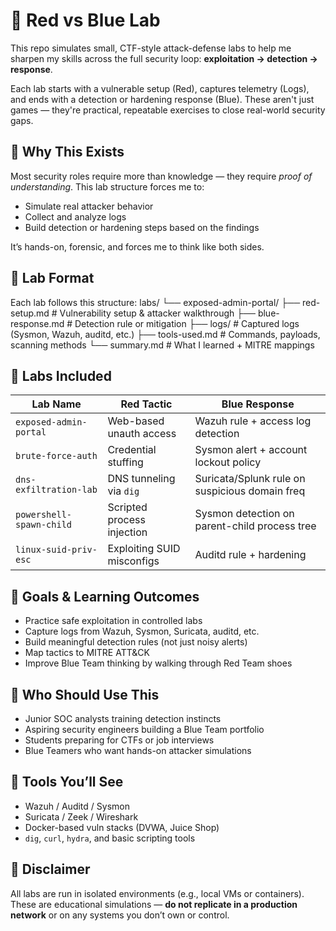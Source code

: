# 🥊 Red vs Blue Lab

This repo simulates small, CTF-style attack-defense labs to help me sharpen my skills across the full security loop: **exploitation → detection → response**.

Each lab starts with a vulnerable setup (Red), captures telemetry (Logs), and ends with a detection or hardening response (Blue). These aren't just games — they're practical, repeatable exercises to close real-world security gaps.

## 🎯 Why This Exists

Most security roles require more than knowledge — they require *proof of understanding*. This lab structure forces me to:

- Simulate real attacker behavior
- Collect and analyze logs
- Build detection or hardening steps based on the findings

It’s hands-on, forensic, and forces me to think like both sides.

## 🧪 Lab Format

Each lab follows this structure:
labs/
└── exposed-admin-portal/
├── red-setup.md # Vulnerability setup & attacker walkthrough
├── blue-response.md # Detection rule or mitigation
├── logs/ # Captured logs (Sysmon, Wazuh, auditd, etc.)
├── tools-used.md # Commands, payloads, scanning methods
└── summary.md # What I learned + MITRE mappings

## 📘 Labs Included

| Lab Name                   | Red Tactic                         | Blue Response                                  |
|----------------------------|------------------------------------|------------------------------------------------|
| `exposed-admin-portal`     | Web-based unauth access            | Wazuh rule + access log detection              |
| `brute-force-auth`         | Credential stuffing                | Sysmon alert + account lockout policy          |
| `dns-exfiltration-lab`     | DNS tunneling via `dig`            | Suricata/Splunk rule on suspicious domain freq |
| `powershell-spawn-child`   | Scripted process injection         | Sysmon detection on parent-child process tree  |
| `linux-suid-priv-esc`      | Exploiting SUID misconfigs         | Auditd rule + hardening                        |

## 🧠 Goals & Learning Outcomes

- Practice safe exploitation in controlled labs
- Capture logs from Wazuh, Sysmon, Suricata, auditd, etc.
- Build meaningful detection rules (not just noisy alerts)
- Map tactics to MITRE ATT&CK
- Improve Blue Team thinking by walking through Red Team shoes

## 🔐 Who Should Use This

- Junior SOC analysts training detection instincts
- Aspiring security engineers building a Blue Team portfolio
- Students preparing for CTFs or job interviews
- Blue Teamers who want hands-on attacker simulations

## 🔧 Tools You’ll See

- Wazuh / Auditd / Sysmon
- Suricata / Zeek / Wireshark
- Docker-based vuln stacks (DVWA, Juice Shop)
- `dig`, `curl`, `hydra`, and basic scripting tools

## 🚧 Disclaimer

All labs are run in isolated environments (e.g., local VMs or containers). These are educational simulations — **do not replicate in a production network** or on any systems you don’t own or control.


